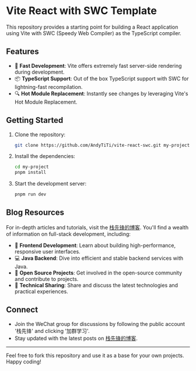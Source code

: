 # Vite React with SWC Template

This repository provides a starting point for building a React application using Vite with SWC (Speedy Web Compiler) as the TypeScript compiler.

## Features

- 🚀 **Fast Development**: Vite offers extremely fast server-side rendering during development.
- 📦 **TypeScript Support**: Out of the box TypeScript support with SWC for lightning-fast recompilation.
- 🔍 **Hot Module Replacement**: Instantly see changes by leveraging Vite's Hot Module Replacement.

## Getting Started

1. Clone the repository:
   ```bash
   git clone https://github.com/AndyTiTi/vite-react-swc.git my-project
   ```
2. Install the dependencies:
   ```bash
   cd my-project
   pnpm install
   ```
3. Start the development server:
   ```bash
   pnpm run dev
   ```

## Blog Resources

For in-depth articles and tutorials, visit the [栈先锋的博客](https://yirengongsi.com). You'll find a wealth of information on full-stack development, including:

- 🤹 **Frontend Development**: Learn about building high-performance, responsive user interfaces.
- 💻 **Java Backend**: Dive into efficient and stable backend services with Java.
- 🌱 **Open Source Projects**: Get involved in the open-source community and contribute to projects.
- 🤖 **Technical Sharing**: Share and discuss the latest technologies and practical experiences.

## Connect

- Join the WeChat group for discussions by following the public account '栈先锋' and clicking '加群学习'.
- Stay updated with the latest posts on [栈先锋的博客](https://yirengongsi.com).

---

Feel free to fork this repository and use it as a base for your own projects. Happy coding!
